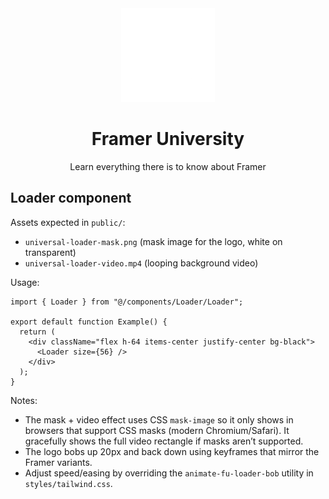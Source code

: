 <div align="center">
  <picture>
    <source media="(prefers-color-scheme: dark)" srcset="assets/fu-logo-dark.png">
    <source media="(prefers-color-scheme: light)" srcset="assets/fu-logo-light.png">
    <img alt="Framer University logo" src="assets/fu-logo-dark.png" width="150">
  </picture>
</div>

<div align="center">
  <h1>Framer University</h1>
</div>

<div align="center">
  <p>Learn everything there is to know about Framer</p>
</div>

## Loader component

Assets expected in `public/`:

- `universal-loader-mask.png` (mask image for the logo, white on transparent)
- `universal-loader-video.mp4` (looping background video)

Usage:

```tsx
import { Loader } from "@/components/Loader/Loader";

export default function Example() {
  return (
    <div className="flex h-64 items-center justify-center bg-black">
      <Loader size={56} />
    </div>
  );
}
```

Notes:

- The mask + video effect uses CSS `mask-image` so it only shows in browsers that support CSS masks (modern Chromium/Safari). It gracefully shows the full video rectangle if masks aren’t supported.
- The logo bobs up 20px and back down using keyframes that mirror the Framer variants.
- Adjust speed/easing by overriding the `animate-fu-loader-bob` utility in `styles/tailwind.css`.
